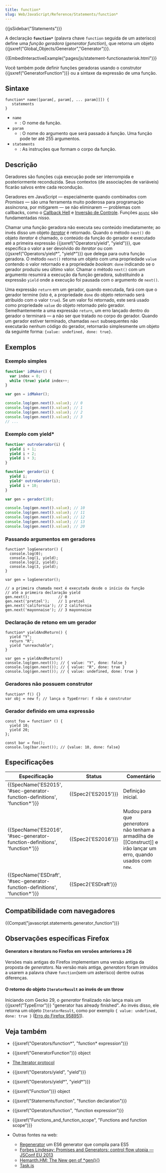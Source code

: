 ```yaml
---
title: function*
slug: Web/JavaScript/Reference/Statements/function*
---
```


{{jsSidebar("Statements")}}

A declaração **`function*`** (palavra chave `function` seguida de um asterisco) define uma _função geradora_ (_generator function_), que retorna um objeto {{jsxref("Global_Objects/Generator","Generator")}}.

{{EmbedInteractiveExample("pages/js/statement-functionasterisk.html")}}

Você também pode definir funções geradoras usando o construtor {{jsxref("GeneratorFunction")}} ou a sintaxe da expressão de uma função.

## Sintaxe

```
function* name([param[, param[, ... param]]]) {
   statements
}
```

- `name`
  - : O nome da função.
- `param`
  - : O nome do argumento que será passado á função. Uma função pode ter até 255 argumentos.
- `statements`
  - : As instruções que formam o corpo da função.

## Descrição

Geradores são funções cuja execução pode ser interrompida e posteriormente reconduzida. Seus contextos (de associações de variáveis) ficarão salvos entre cada recondução.

Geradores em JavaScript — especialmente quando combinados com _Promises_ — são uma ferramenta muito poderosa para programação assíncrona, por mitigarem — se não eliminarem — problemas com callbacks, como o [Callback Hell](http://callbackhell.com/) e [Inversão de Controle](https://frontendmasters.com/courses/rethinking-async-js/callback-problems-inversion-of-control/). Funções [`async`](/pt-BR/docs/Web/JavaScript/Reference/Statements/async_function) são fundamentadas nisso.

Chamar uma função geradora não executa seu conteúdo imediatamente; ao invés disso um objeto _[iterator](/pt-BR/docs/Web/JavaScript/Guide/The_Iterator_protocol)_ é retornado. Quando o método `next()` do objeto _iterator_ é chamado, o conteúdo da função do gerador é executado até a primeira expressão {{jsxref("Operators/yield", "yield")}}, que especifica o valor a ser devolvido do _iterator_ ou com {{jsxref("Operators/yield*", "yield*")}} que delega para outra função geradora. O método `next()` retorna um objeto com uma propriedade `value` contendo o valor retornado e a propriedade _boolean_: `done` indicando se o gerador produziu seu último valor. Chamar o método `next()` com um argumento resumirá a execução da função geradora, substituindo a expressão `yield` onde a execução foi pausada com o argumento de `next()`.

Uma expressão `return` em um gerador, quando executada, fará com que o gerador termine (isto é, a propriedade `done` do objeto retornado será atribuído com o valor `true`). Se um valor foi retornado, este será usado como propriedade `value` do objeto retornado pelo gerador. Semelhantemente a uma expressão `return`, um erro lançado dentro do gerador o terminará — a não ser que tratado no corpo do gerador. Quando um gerador estiver terminado, chamadas `next` subsequentes não executarão nenhum código do gerador, retornarão simplesmente um objeto da seguinte forma: `{value: undefined, done: true}`.

## Exemplos

### Exemplo simples

```js
function* idMaker() {
  var index = 0;
  while (true) yield index++;
}

var gen = idMaker();

console.log(gen.next().value); // 0
console.log(gen.next().value); // 1
console.log(gen.next().value); // 2
console.log(gen.next().value); // 3
// ...
```

### Exemplo com yield\*

```js
function* outroGerador(i) {
  yield i + 1;
  yield i + 2;
  yield i + 3;
}

function* gerador(i) {
  yield i;
  yield* outroGerador(i);
  yield i + 10;
}

var gen = gerador(10);

console.log(gen.next().value); // 10
console.log(gen.next().value); // 11
console.log(gen.next().value); // 12
console.log(gen.next().value); // 13
console.log(gen.next().value); // 20
```

### Passando argumentos em geradores

```
function* logGenerator() {
  console.log(0);
  console.log(1, yield);
  console.log(2, yield);
  console.log(3, yield);
}

var gen = logGenerator();

// a primeira chamada next é executada desde o início da função
// até a primeira declaração yield
gen.next();             // 0
gen.next('pretzel');    // 1 pretzel
gen.next('california'); // 2 california
gen.next('mayonnaise'); // 3 mayonnaise
```

### Declaração de retono em um gerador

```
function* yieldAndReturn() {
  yield "Y";
  return "R";
  yield "unreachable";
}

var gen = yieldAndReturn()
console.log(gen.next()); // { value: "Y", done: false }
console.log(gen.next()); // { value: "R", done: true }
console.log(gen.next()); // { value: undefined, done: true }
```

### Geradores não possuem construtor

```
function* f() {}
var obj = new f; // lança o TypeError: f não é construtor
```

### Gerador definido em uma expressão

```
const foo = function* () {
  yield 10;
  yield 20;
};

const bar = foo();
console.log(bar.next()); // {value: 10, done: false}
```

## Especificações

| Especificação                                                               | Status               | Comentário                                                                                                            |
| --------------------------------------------------------------------------- | -------------------- | --------------------------------------------------------------------------------------------------------------------- |
| {{SpecName('ES2015', '#sec-generator-function-definitions', 'function*')}}  | {{Spec2('ES2015')}}  | Definição inicial.                                                                                                    |
| {{SpecName('ES2016', '#sec-generator-function-definitions', 'function*')}}  | {{Spec2('ES2016')}}  | Mudou para que _generators_ não tenham a armadilha de \[\[Construct]] e irão lançar um erro, quando usados com `new`. |
| {{SpecName('ESDraft', '#sec-generator-function-definitions', 'function*')}} | {{Spec2('ESDraft')}} |                                                                                                                       |

## Compatibilidade com navegadores

{{Compat("javascript.statements.generator_function")}}

## Observações específicas Firefox

#### Generators e iterators no Firefox em versões anteriores a 26

Versões mais antigas do Firefox implementam uma versão antiga da proposta de _generators_. Na versão mais antiga, _generators_ foram intruídos a usarem a palavra chave `function`(sem um asterísco) dentre outras diferenças.

#### O retorno do objeto `IteratorResult` ao invés de um throw

Iniciando com Gecko 29, o _generator_ finalizado não lança mais um {{jsxref("TypeError")}} "generator has already finished". Ao invés disso, ele retorna um objeto `IteratorResult`, como por exemplo `{ value: undefined, done: true }` ([Erro do Firefox 958951](https://bugzil.la/958951)).

## Veja também

- {{jsxref("Operators/function*", "function* expression")}}
- {{jsxref("GeneratorFunction")}} object
- [The Iterator protocol](/pt-BR/docs/Web/JavaScript/Guide/The_Iterator_protocol)
- {{jsxref("Operators/yield", "yield")}}
- {{jsxref("Operators/yield*", "yield*")}}
- {{jsxref("Function")}} object
- {{jsxref("Statements/function", "function declaration")}}
- {{jsxref("Operators/function", "function expression")}}
- {{jsxref("Functions_and_function_scope", "Functions and function scope")}}
- Outras fontes na web:

  - [Regenerator](http://facebook.github.io/regenerator/) um ES6 generator que compila para ES5
  - [Forbes Lindesay: Promises and Generators: control flow utopia — JSConf EU 2013](http://www.youtube.com/watch?v=qbKWsbJ76-s)
  - [Hemanth.HM: The New gen of \*gen(){}](https://www.youtube.com/watch?v=ZrgEZykBHVo&list=PLuoyIZT5fPlG44bPq50Wgh0INxykdrYX7&index=1)
  - [Task.js](http://taskjs.org/)
